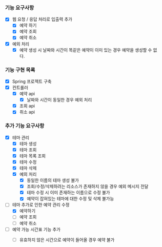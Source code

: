 ### 기능 요구사항
- [x] 웹 요청 / 응답 처리로 입출력 추가
  - [x] 예약 하기
  - [x] 예약 조회
  - [x] 예약 취소
- [x] 예외 처리
  - [x] 예약 생성 시 날짜와 시간이 똑같은 예약이 이미 있는 경우 예약을 생성할 수 없다.

### 기능 구현 목록
- [x] Spring 프로젝트 구축
- [x] 컨트롤러
  - [x] 예약 api
    - [x] 날짜와 시간이 동일한 경우 예외 처리
  - [x] 조회 api
  - [x] 취소 api

### 추가 기능 요구사항
- [x] 테마 관리
  - [x] 테마 생성
  - [x] 테마 조회
  - [x] 테마 목록 조회
  - [x] 테마 수정
  - [x] 테마 삭제
  - [x] 예외 처리
    - [x] 동일한 이름의 테마 생성 불가
    - [x] 조회/수정/삭제하려는 리소스가 존재하지 않을 경우 예외 메시지 전달
    - [x] 테마 수정 시 이미 존재하는 이름으로 수정 불가
    - [x] 예약이 잡혀있는 테마에 대한 수정 및 삭제 불가능
- [ ] 테마 추가로 인한 예약 관리 수정
  - [x] 예약하기
  - [ ] 예약 조회
  - [ ] 예약 취소
- [ ] 예약 가능 시간표 기능 추가
  - [ ] 유효하지 않은 시간으로 예약이 들어올 경우 예약 불가


